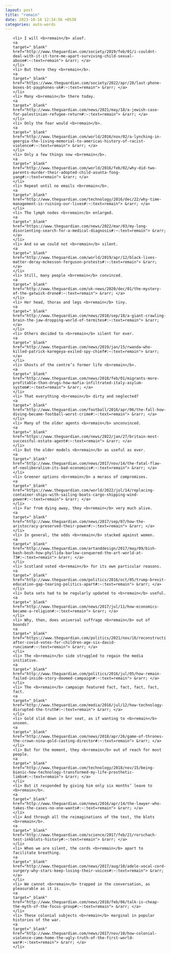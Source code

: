 ```yaml
---
layout: post
title: "remain"
date: 2023-10-10 12:34:56 +0530
categories: auto-words
---
```

<ol>

    <li> I will <b>remain</b> aloof.
    <a 
    target="_blank" 
    href="http://www.theguardian.com/society/2019/feb/01/i-couldnt-deal-with-it-it-tore-me-apart-surviving-child-sexual-abuse#:~:text=remain"> &rarr; </a>
    </li>
    <li> But there they <b>remain</b>.
    <a 
    target="_blank" 
    href="https://www.theguardian.com/society/2022/apr/28/last-phone-boxes-bt-payphones-uk#:~:text=remain"> &rarr; </a>
    </li>
    <li> Many <b>remain</b> there today.
    <a 
    target="_blank" 
    href="http://www.theguardian.com/news/2021/may/18/a-jewish-case-for-palestinian-refugee-return#:~:text=remain"> &rarr; </a>
    </li>
    <li> Only the fear would <b>remain</b>.
    <a 
    target="_blank" 
    href="http://www.theguardian.com/world/2016/nov/02/a-lynching-in-georgia-the-living-memorial-to-americas-history-of-racist-violence#:~:text=remain"> &rarr; </a>
    </li>
    <li> Only a few things now <b>remain</b>.
    <a 
    target="_blank" 
    href="http://www.theguardian.com/world/2016/feb/02/why-did-two-parents-murder-their-adopted-child-asunta-fong-yang#:~:text=remain"> &rarr; </a>
    </li>
    <li> Repeat until no emails <b>remain</b>.
    <a 
    target="_blank" 
    href="http://www.theguardian.com/technology/2016/dec/22/why-time-management-is-ruining-our-lives#:~:text=remain"> &rarr; </a>
    </li>
    <li> The lymph nodes <b>remain</b> enlarged.
    <a 
    target="_blank" 
    href="https://www.theguardian.com/news/2022/mar/03/my-long-disorienting-search-for-a-medical-diagnosis#:~:text=remain"> &rarr; </a>
    </li>
    <li> And so we could not <b>remain</b> silent.
    <a 
    target="_blank" 
    href="http://www.theguardian.com/world/2019/apr/12/black-lives-matter-deray-mckesson-ferguson-protests#:~:text=remain"> &rarr; </a>
    </li>
    <li> Still, many people <b>remain</b> convinced.
    <a 
    target="_blank" 
    href="http://www.theguardian.com/uk-news/2020/dec/01/the-mystery-of-the-gatwick-drone#:~:text=remain"> &rarr; </a>
    </li>
    <li> Her head, thorax and legs <b>remain</b> tiny.
    <a 
    target="_blank" 
    href="http://www.theguardian.com/news/2018/sep/18/a-giant-crawling-brain-the-jaw-dropping-world-of-termites#:~:text=remain"> &rarr; </a>
    </li>
    <li> Others decided to <b>remain</b> silent for ever.
    <a 
    target="_blank" 
    href="http://www.theguardian.com/news/2019/jan/15/rwanda-who-killed-patrick-karegeya-exiled-spy-chief#:~:text=remain"> &rarr; </a>
    </li>
    <li> Ghosts of the centre’s former life <b>remain</b>.
    <a 
    target="_blank" 
    href="http://www.theguardian.com/news/2018/feb/01/migrants-more-profitable-than-drugs-how-mafia-infiltrated-italy-asylum-system#:~:text=remain"> &rarr; </a>
    </li>
    <li> That everything <b>remain</b> dirty and neglected?
    <a 
    target="_blank" 
    href="http://www.theguardian.com/football/2016/apr/06/the-fall-how-diving-became-football-worst-crime#:~:text=remain"> &rarr; </a>
    </li>
    <li> Many of the older agents <b>remain</b> unconvinced.
    <a 
    target="_blank" 
    href="https://www.theguardian.com/news/2022/jan/27/britain-most-successful-estate-agent#:~:text=remain"> &rarr; </a>
    </li>
    <li> But the older models <b>remain</b> as useful as ever.
    <a 
    target="_blank" 
    href="http://www.theguardian.com/news/2017/nov/14/the-fatal-flaw-of-neoliberalism-its-bad-economics#:~:text=remain"> &rarr; </a>
    </li>
    <li> Greener options <b>remain</b> a morass of compromises.
    <a 
    target="_blank" 
    href="https://www.theguardian.com/world/2022/jul/14/replacing-container-ships-with-sailing-boats-cargo-shipping-wind-power#:~:text=remain"> &rarr; </a>
    </li>
    <li> Far from dying away, they <b>remain</b> very much alive.
    <a 
    target="_blank" 
    href="http://www.theguardian.com/news/2017/sep/07/how-the-aristocracy-preserved-their-power#:~:text=remain"> &rarr; </a>
    </li>
    <li> In general, the odds <b>remain</b> stacked against women.
    <a 
    target="_blank" 
    href="http://www.theguardian.com/artanddesign/2017/may/09/bish-bash-bosh-how-phyllida-barlow-conquered-the-art-world-at-73#:~:text=remain"> &rarr; </a>
    </li>
    <li> Scotland voted <b>remain</b> for its own particular reasons.
    <a 
    target="_blank" 
    href="http://www.theguardian.com/politics/2016/oct/05/trump-brexit-education-gap-tearing-politics-apart#:~:text=remain"> &rarr; </a>
    </li>
    <li> Data sets had to be regularly updated to <b>remain</b> useful.
    <a 
    target="_blank" 
    href="http://www.theguardian.com/news/2017/jul/11/how-economics-became-a-religion#:~:text=remain"> &rarr; </a>
    </li>
    <li> Why, then, does universal suffrage <b>remain</b> out of bounds?
    <a 
    target="_blank" 
    href="https://www.theguardian.com/politics/2021/nov/16/reconstruction-after-covid-votes-for-children-age-six-david-runciman#:~:text=remain"> &rarr; </a>
    </li>
    <li> The <b>remain</b> side struggled to regain the media initiative.
    <a 
    target="_blank" 
    href="http://www.theguardian.com/politics/2016/jul/05/how-remain-failed-inside-story-doomed-campaign#:~:text=remain"> &rarr; </a>
    </li>
    <li> The <b>remain</b> campaign featured fact, fact, fact, fact, fact.
    <a 
    target="_blank" 
    href="http://www.theguardian.com/media/2016/jul/12/how-technology-disrupted-the-truth#:~:text=remain"> &rarr; </a>
    </li>
    <li> Gold slid down in her seat, as if wanting to <b>remain</b> unseen.
    <a 
    target="_blank" 
    href="http://www.theguardian.com/news/2018/apr/26/game-of-thrones-the-crown-nina-gold-casting-director#:~:text=remain"> &rarr; </a>
    </li>
    <li> But for the moment, they <b>remain</b> out of reach for most people.
    <a 
    target="_blank" 
    href="http://www.theguardian.com/technology/2018/nov/15/being-bionic-how-technology-transformed-my-life-prosthetic-limbs#:~:text=remain"> &rarr; </a>
    </li>
    <li> But it responded by giving him only six months’ leave to <b>remain</b>.
    <a 
    target="_blank" 
    href="http://www.theguardian.com/news/2016/apr/14/the-lawyer-who-takes-the-cases-no-one-wants#:~:text=remain"> &rarr; </a>
    </li>
    <li> And through all the reimaginations of the test, the blots <b>remain</b>.
    <a 
    target="_blank" 
    href="http://www.theguardian.com/science/2017/feb/21/rorschach-test-inkblots-history#:~:text=remain"> &rarr; </a>
    </li>
    <li> When we are silent, the cords <b>remain</b> apart to facilitate breathing.
    <a 
    target="_blank" 
    href="http://www.theguardian.com/news/2017/aug/10/adele-vocal-cord-surgery-why-stars-keep-losing-their-voices#:~:text=remain"> &rarr; </a>
    </li>
    <li> We cannot <b>remain</b> trapped in the conversation, as pleasurable as it is.
    <a 
    target="_blank" 
    href="http://www.theguardian.com/news/2018/feb/06/talk-is-cheap-the-myth-of-the-focus-group#:~:text=remain"> &rarr; </a>
    </li>
    <li> These colonial subjects <b>remain</b> marginal in popular histories of the war.
    <a 
    target="_blank" 
    href="http://www.theguardian.com/news/2017/nov/10/how-colonial-violence-came-home-the-ugly-truth-of-the-first-world-war#:~:text=remain"> &rarr; </a>
    </li>